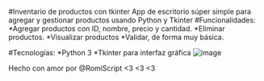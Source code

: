 #Inventario de productos con tkinter
App de escritorio súper simple para agregar y gestionar productos usando Python y Tkinter
#Funcionalidades:
*Agregar productos con ID, nombre, precio y cantidad.
*Eliminar productos.
*Visualizar productos
*Validar, de forma muy básica.

#Tecnologías:
*Python 3
*Tkinter para interfaz gráfica
![image](https://github.com/user-attachments/assets/283dfbc0-c54a-4baf-b3a4-59bd5d8f1fa8)

Hecho con amor por @RomiScript <3 <3 <3
